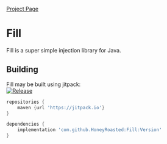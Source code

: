 [Project Page](https://honeyroasted.github.io/fill/landing.html)

# Fill
Fill is a super simple injection library for Java.

## Building
Fill may be built using jitpack:  
[![Release](https://jitpack.io/v/HoneyRoasted/Fill.svg)](https://jitpack.io/#HoneyRoasted/Fill)

```groovy
repositories {
    maven {url 'https://jitpack.io'}    
}

dependencies {
    implementation 'com.github.HoneyRoasted:Fill:Version'
}
```
